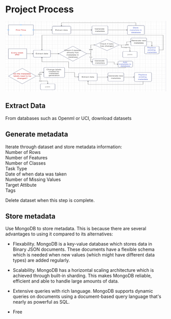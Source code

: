 # Project Process

<img src="Metadata project architecture.png" style="height: 220px; width:2000px;"/>

## Extract Data

From databases such as Openml or UCI, download datasets

## Generate metadata

Iterate through dataset and store metadata information:  
Number of Rows  
Number of Features  
Number of Classes  
Task Type  
Date of when data was taken  
Number of Missing Values  
Target Attibute  
Tags 

Delete dataset when this step is complete.


## Store metadata

Use MongoDB to store metadata. This is because there are several advantages to using it compared to its alternatives:  
- Flexability. MongoDB is a key-value database which stores data in Binary JSON documents. These documents have a flexible schema which is needed when new values (which might have different data types) are added regularly.
- Scalability. MongoDB has a horizontal scaling architecture which is achieved through built-in sharding. This makes MongoDB reliable, efficient and able to handle large amounts of data.
  
- Extensive queries with rich language. MongoDB supports dynamic queries on documents using a document-based query language that's nearly as powerful as SQL.

- Free





